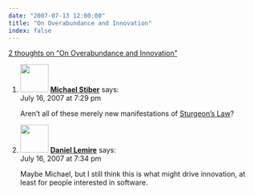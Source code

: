 ```yaml
---
date: "2007-07-13 12:00:00"
title: "On Overabundance and Innovation"
index: false
---
```


[2 thoughts on &ldquo;On Overabundance and Innovation&rdquo;](/lemire/blog/2007/07-13-on-overabundance-and-innovation)

<ol class="comment-list">
<li id="comment-49405" class="comment even thread-even depth-1">
<div class="comment-author vcard">
<img alt src="https://secure.gravatar.com/avatar/dada9de44173d6c1b13691554ef8e974?s=56&#038;d=mm&#038;r=g" srcset="https://secure.gravatar.com/avatar/dada9de44173d6c1b13691554ef8e974?s=112&#038;d=mm&#038;r=g 2x" class="avatar avatar-56 photo" height="56" width="56" decoding="async" /> <b class="fn"><a href="https://expert-opinion.blogspot.com/" class="url" rel="ugc external nofollow">Michael Stiber</a></b> <span class="says">says:</span> </div>
<div class="comment-metadata"><time datetime="2007-07-16T19:29:41+00:00">July 16, 2007 at 7:29 pm</time></a> </div>
<div class="comment-content">
<p>Aren&rsquo;t all of these merely new manifestations of <a href="https://en.wikipedia.org/wiki/Sturgeon%27s_Law" rel="nofollow">Sturgeon&rsquo;s Law</a>?</p>
</div>
</li>
<li id="comment-49406" class="comment odd alt thread-odd thread-alt depth-1">
<div class="comment-author vcard">
<img alt src="https://secure.gravatar.com/avatar/6518c23aacab4c42dd2c5b9b57b79fb5?s=56&#038;d=mm&#038;r=g" srcset="https://secure.gravatar.com/avatar/6518c23aacab4c42dd2c5b9b57b79fb5?s=112&#038;d=mm&#038;r=g 2x" class="avatar avatar-56 photo" height="56" width="56" decoding="async" /> <b class="fn"><a href="https://lemire.me/blog/" class="url" rel="ugc">Daniel Lemire</a></b> <span class="says">says:</span> </div>
<div class="comment-metadata"><time datetime="2007-07-16T19:34:28+00:00">July 16, 2007 at 7:34 pm</time></a> </div>
<div class="comment-content">
<p>Maybe Michael, but I still think this is what might drive innovation, at least for people interested in software.</p>
</div>
</li>
</ol>
